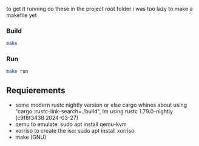 to get it running do these in the project root folder
i was too lazy to make a makefile yet

### Build
```bash 
make
```

### Run
```bash
make run
```




## Requierements
- some modern rustc nightly version or else cargo whines about using "cargo::rustc-link-search=./build", im using rustc 1.79.0-nightly (c9f8f3438 2024-03-27)
- qemu to emulate: sudo apt install qemu-kvm
- xorriso to create the iso: sudo apt install xorriso
- make (GNU)